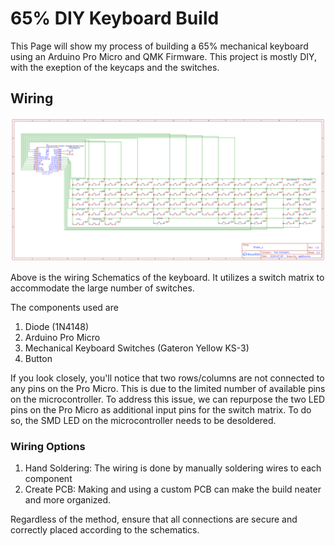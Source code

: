# 65% DIY Keyboard Build
This Page will show my process of building a 65% mechanical keyboard using an Arduino Pro Micro and QMK Firmware. This project is mostly DIY, with the exeption of the keycaps and the switches.

## Wiring
<img src="./PCB/PCB Schematics.png">

Above is the wiring Schematics of the keyboard. It utilizes a switch matrix to accommodate the large number of switches. 

The components used are
1. Diode (1N4148)
2. Arduino Pro Micro
3. Mechanical Keyboard Switches (Gateron Yellow KS-3)
4. Button

If you look closely, you'll notice that two rows/columns are not connected to any pins on the Pro Micro. This is due to the limited number of available pins on the microcontroller.
To address this issue, we can repurpose the two LED pins on the Pro Micro as additional input pins for the switch matrix. To do so, the SMD LED on the microcontroller needs to be desoldered.

### Wiring Options
1. Hand Soldering: The wiring is done by manually soldering wires to each component
2. Create PCB: Making and using a custom PCB can make the build neater and more organized.

Regardless of the method, ensure that all connections are secure and correctly placed according to the schematics.
